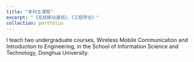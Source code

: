 ```yaml
---
title: "本科生课程"
excerpt: "《无线移动通信》、《工程导论》"
collection: portfolio
---
```


I teach two undergraduate courses, Wireless Mobile Communication and Introduction to Engineering, in the School of Information Science and Technology, Donghua University.
